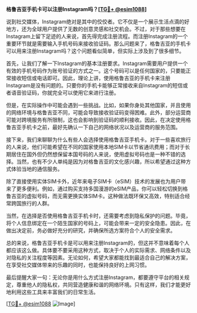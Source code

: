 **格鲁吉亚手机卡可以注册Instagram吗？[[TG💪+ @esim1088](https://t.me/s/esim1088)]**

说到社交媒体，Instagram绝对是其中的佼佼者。它不仅是一个展示生活点滴的好地方，还为全球用户提供了无数的创意灵感和社交机会。不过，对于那些想要在Instagram上留下足迹的人来说，首先得完成注册流程。而注册Instagram的一个重要环节就是需要输入手机号码来接收验证码。那么问题来了，格鲁吉亚的手机卡可以用来注册Instagram吗？这个问题看似简单，但实际上涉及到了很多细节。

首先，让我们了解一下Instagram的基本注册要求。Instagram需要用户提供一个有效的手机号码作为账号验证的方式之一。这个号码可以是任何国家的，只要能正常接收短信或电话即可。因此，理论上讲，使用格鲁吉亚的手机卡来注册Instagram是没有问题的。只要你的手机卡能够正常接收来自Instagram的短信或者语音验证码，你就完全可以使用它来进行注册。

但是，在实际操作中可能会遇到一些挑战。比如，如果你身处其他国家，并且使用的网络环境与格鲁吉亚不同，可能会导致接收验证码变得困难。此外，部分运营商可能对跨境服务有所限制，这也会影响到验证码的顺利接收。因此，在决定使用格鲁吉亚手机卡之前，最好先确认一下自己的网络状况以及运营商的服务范围。

接下来，我们来聊聊为什么有些人会选择使用格鲁吉亚手机卡。对于一些喜欢旅行的人来说，他们可能希望在不同的国家使用本地SIM卡以节省通讯费用；而对于长期居住在国外但仍然想保留本国号码的人来说，使用虚拟号码也是一种不错的选择。当然，也有不少人单纯是因为对格鲁吉亚的文化感兴趣，所以希望通过这种方式体验当地的通信服务。

除了直接使用实体SIM卡外，近年来电子SIM卡（eSIM）技术的发展也为用户带来了更多便利。例如，通过购买支持多国漫游的eSIM产品，你可以轻松切换到格鲁吉亚的虚拟号码，而无需更换实体SIM卡。这种做法既环保又高效，特别适合经常跨国旅行的人群。

当然，在选择是否使用格鲁吉亚手机卡时，还需要考虑到隐私保护的问题。毕竟，将个人信息绑定在一个陌生国家的号码上，可能会带来一定的安全隐患。因此，在做出决定前，务必做好充分的研究，并确保所选方案符合个人的安全需求。

总的来说，格鲁吉亚手机卡是可以用来注册Instagram的，但这并不意味着每个人都应该这么做。具体要不要采用这种方式，取决于个人的实际需求、网络条件以及对隐私的关注程度等因素。无论如何，希望大家都能找到最适合自己的解决方案，在享受社交媒体带来的乐趣的同时，也能保持良好的上网习惯。

最后提醒大家一句：无论你是用什么方式注册Instagram，都要遵守平台的相关规定，尊重他人的隐私权，共同营造健康和谐的网络环境。只有这样，我们才能更好地利用这些工具来丰富我们的日常生活。

[[TG💪+ @esim1088](https://t.me/s/esim1088) ![Image](https://i.postimg.cc/4NQfJmqS/Snipaste-2025-05-13-00-14-12.png)]